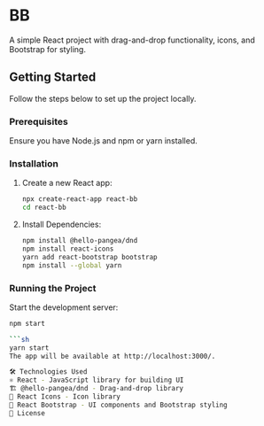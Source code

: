 # BB

A simple React project with drag-and-drop functionality, icons, and Bootstrap for styling.

## Getting Started

Follow the steps below to set up the project locally.

### Prerequisites

Ensure you have Node.js and npm or yarn installed.

### Installation

1. Create a new React app:
   ```sh
   npx create-react-app react-bb
   cd react-bb
   
2. Install Dependencies:
   ```sh
   npm install @hello-pangea/dnd
   npm install react-icons
   yarn add react-bootstrap bootstrap
   npm install --global yarn

### Running the Project
Start the development server:
   ``````````sh
   npm start

   ```sh
   yarn start
The app will be available at http://localhost:3000/.

🛠 Technologies Used
⚛ React - JavaScript library for building UI
🏗 @hello-pangea/dnd - Drag-and-drop library
🎨 React Icons - Icon library
💄 React Bootstrap - UI components and Bootstrap styling
📄 License
